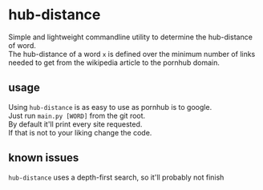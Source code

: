# hub-distance

Simple and lightweight commandline utility to determine the hub-distance of word.\
The hub-distance of a word `x` is defined over the minimum number of links needed to get from the wikipedia article to the pornhub domain.

## usage

Using `hub-distance` is as easy to use as pornhub is to google.\
Just run `main.py [WORD]` from the git root.\
By default it'll print every site requested. \
If that is not to your liking change the code.

## known issues

`hub-distance` uses a depth-first search, so it'll probably not finish
